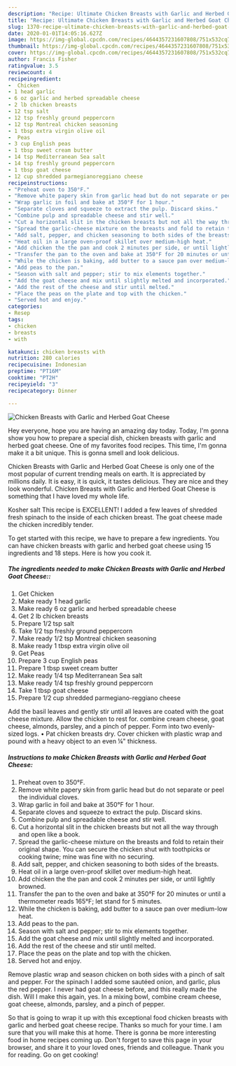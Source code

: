 ```yaml
---
description: "Recipe: Ultimate Chicken Breasts with Garlic and Herbed Goat Cheese"
title: "Recipe: Ultimate Chicken Breasts with Garlic and Herbed Goat Cheese"
slug: 1370-recipe-ultimate-chicken-breasts-with-garlic-and-herbed-goat-cheese
date: 2020-01-01T14:05:16.627Z
image: https://img-global.cpcdn.com/recipes/4644357231607808/751x532cq70/chicken-breasts-with-garlic-and-herbed-goat-cheese-recipe-main-photo.jpg
thumbnail: https://img-global.cpcdn.com/recipes/4644357231607808/751x532cq70/chicken-breasts-with-garlic-and-herbed-goat-cheese-recipe-main-photo.jpg
cover: https://img-global.cpcdn.com/recipes/4644357231607808/751x532cq70/chicken-breasts-with-garlic-and-herbed-goat-cheese-recipe-main-photo.jpg
author: Francis Fisher
ratingvalue: 3.5
reviewcount: 4
recipeingredient:
-  Chicken
- 1 head garlic
- 6 oz garlic and herbed spreadable cheese
- 2 lb chicken breasts
- 12 tsp salt
- 12 tsp freshly ground peppercorn
- 12 tsp Montreal chicken seasoning
- 1 tbsp extra virgin olive oil
-  Peas
- 3 cup English peas
- 1 tbsp sweet cream butter
- 14 tsp Mediterranean Sea salt
- 14 tsp freshly ground peppercorn
- 1 tbsp goat cheese
- 12 cup shredded parmegianoreggiano cheese
recipeinstructions:
- "Preheat oven to 350°F."
- "Remove white papery skin from garlic head but do not separate or peel the individual cloves."
- "Wrap garlic in foil and bake at 350°F for 1 hour."
- "Separate cloves and squeeze to extract the pulp. Discard skins."
- "Combine pulp and spreadable cheese and stir well."
- "Cut a horizontal slit in the chicken breasts but not all the way through and open like a book."
- "Spread the garlic-cheese mixture on the breasts and fold to retain their original shape. You can secure the chicken shut with toothpicks or cooking twine; mine was fine with no securing."
- "Add salt, pepper, and chicken seasoning to both sides of the breasts."
- "Heat oil in a large oven-proof skillet over medium-high heat."
- "Add chicken the the pan and cook 2 minutes per side, or until lightly browned."
- "Transfer the pan to the oven and bake at 350°F for 20 minutes or until a thermometer reads 165°F; let stand for 5 minutes."
- "While the chicken is baking, add butter to a sauce pan over medium-low heat."
- "Add peas to the pan."
- "Season with salt and pepper; stir to mix elements together."
- "Add the goat cheese and mix until slightly melted and incorporated."
- "Add the rest of the cheese and stir until melted."
- "Place the peas on the plate and top with the chicken."
- "Served hot and enjoy."
categories:
- Resep
tags:
- chicken
- breasts
- with

katakunci: chicken breasts with
nutrition: 280 calories
recipecuisine: Indonesian
preptime: "PT16M"
cooktime: "PT2H"
recipeyield: "3"
recipecategory: Dinner

---
```



![Chicken Breasts with Garlic and Herbed Goat Cheese](https://img-global.cpcdn.com/recipes/4644357231607808/751x532cq70/chicken-breasts-with-garlic-and-herbed-goat-cheese-recipe-main-photo.jpg)

Hey everyone, hope you are having an amazing day today. Today, I'm gonna show you how to prepare a special dish, chicken breasts with garlic and herbed goat cheese. One of my favorites food recipes. This time, I'm gonna make it a bit unique. This is gonna smell and look delicious.

Chicken Breasts with Garlic and Herbed Goat Cheese is only one of the most popular of current trending meals on earth. It is appreciated by millions daily. It is easy, it is quick, it tastes delicious. They are nice and they look wonderful. Chicken Breasts with Garlic and Herbed Goat Cheese is something that I have loved my whole life.

Kosher salt This recipe is EXCELLENT! I added a few leaves of shredded fresh spinach to the inside of each chicken breast. The goat cheese made the chicken incredibly tender.


To get started with this recipe, we have to prepare a few ingredients. You can have chicken breasts with garlic and herbed goat cheese using 15 ingredients and 18 steps. Here is how you cook it.

##### The ingredients needed to make Chicken Breasts with Garlic and Herbed Goat Cheese::

1. Get  Chicken
1. Make ready 1 head garlic
1. Make ready 6 oz garlic and herbed spreadable cheese
1. Get 2 lb chicken breasts
1. Prepare 1/2 tsp salt
1. Take 1/2 tsp freshly ground peppercorn
1. Make ready 1/2 tsp Montreal chicken seasoning
1. Make ready 1 tbsp extra virgin olive oil
1. Get  Peas
1. Prepare 3 cup English peas
1. Prepare 1 tbsp sweet cream butter
1. Make ready 1/4 tsp Mediterranean Sea salt
1. Make ready 1/4 tsp freshly ground peppercorn
1. Take 1 tbsp goat cheese
1. Prepare 1/2 cup shredded parmegiano-reggiano cheese


Add the basil leaves and gently stir until all leaves are coated with the goat cheese mixture. Allow the chicken to rest for. combine cream cheese, goat cheese, almonds, parsley, and a pinch of pepper. Form into two evenly-sized logs. • Pat chicken breasts dry. Cover chicken with plastic wrap and pound with a heavy object to an even ¼&#34; thickness. 

##### Instructions to make Chicken Breasts with Garlic and Herbed Goat Cheese:

1. Preheat oven to 350°F.
1. Remove white papery skin from garlic head but do not separate or peel the individual cloves.
1. Wrap garlic in foil and bake at 350°F for 1 hour.
1. Separate cloves and squeeze to extract the pulp. Discard skins.
1. Combine pulp and spreadable cheese and stir well.
1. Cut a horizontal slit in the chicken breasts but not all the way through and open like a book.
1. Spread the garlic-cheese mixture on the breasts and fold to retain their original shape. You can secure the chicken shut with toothpicks or cooking twine; mine was fine with no securing.
1. Add salt, pepper, and chicken seasoning to both sides of the breasts.
1. Heat oil in a large oven-proof skillet over medium-high heat.
1. Add chicken the the pan and cook 2 minutes per side, or until lightly browned.
1. Transfer the pan to the oven and bake at 350°F for 20 minutes or until a thermometer reads 165°F; let stand for 5 minutes.
1. While the chicken is baking, add butter to a sauce pan over medium-low heat.
1. Add peas to the pan.
1. Season with salt and pepper; stir to mix elements together.
1. Add the goat cheese and mix until slightly melted and incorporated.
1. Add the rest of the cheese and stir until melted.
1. Place the peas on the plate and top with the chicken.
1. Served hot and enjoy.


Remove plastic wrap and season chicken on both sides with a pinch of salt and pepper. For the spinach I added some sautéed onion, and garlic, plus the red pepper. I never had goat cheese before, and this really made the dish. Will I make this again, yes. In a mixing bowl, combine cream cheese, goat cheese, almonds, parsley, and a pinch of pepper. 

So that is going to wrap it up with this exceptional food chicken breasts with garlic and herbed goat cheese recipe. Thanks so much for your time. I am sure that you will make this at home. There is gonna be more interesting food in home recipes coming up. Don't forget to save this page in your browser, and share it to your loved ones, friends and colleague. Thank you for reading. Go on get cooking!
